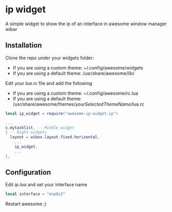 # ip widget
A simple widget to show the ip of an interface in awesome window manager wibar

## Installation

Clone the repo under your widgets folder: 
  - If you are using a custom theme: ~/.config/awesome/widgets
  - If you are using a default theme: /usr/share/awesome/lib/

Edit your _lua.rc_ file and add the following
  - If you are using a custom theme: ~/.config/awesome/rc.lua
  - If you are using a default theme: /usr/share/awesome/themes/_yourSelectedThemeName_/lua.rc

```lua
local ip_widget = require("awesome-ip-widget.ip")

...
s.mytasklist, -- Middle widget
{ -- Right widgets
  layout = wibox.layout.fixed.horizontal,
	...
	ip_widget,
	...
},
```
## Configuration

Edit _ip.lua_ and set your interface name

```lua
local interface = "enp0s3"
```

Restart awesome ;)
